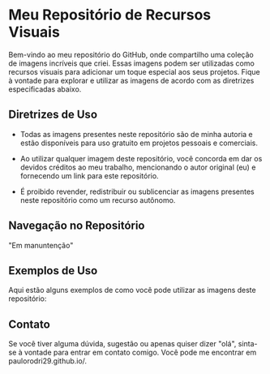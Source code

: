 # Meu Repositório de Recursos Visuais

Bem-vindo ao meu repositório do GitHub, onde compartilho uma coleção de imagens incríveis que criei. Essas imagens podem ser utilizadas como recursos visuais para adicionar um toque especial aos seus projetos. Fique à vontade para explorar e utilizar as imagens de acordo com as diretrizes especificadas abaixo.

## Diretrizes de Uso

- Todas as imagens presentes neste repositório são de minha autoria e estão disponíveis para uso gratuito em projetos pessoais e comerciais.

- Ao utilizar qualquer imagem deste repositório, você concorda em dar os devidos créditos ao meu trabalho, mencionando o autor original (eu) e fornecendo um link para este repositório.

- É proibido revender, redistribuir ou sublicenciar as imagens presentes neste repositório como um recurso autônomo.

## Navegação no Repositório

"Em manuntenção"

## Exemplos de Uso

Aqui estão alguns exemplos de como você pode utilizar as imagens deste repositório:

## Contato

Se você tiver alguma dúvida, sugestão ou apenas quiser dizer "olá", sinta-se à vontade para entrar em contato comigo. Você pode me encontrar em paulorodri29.github.io/.

